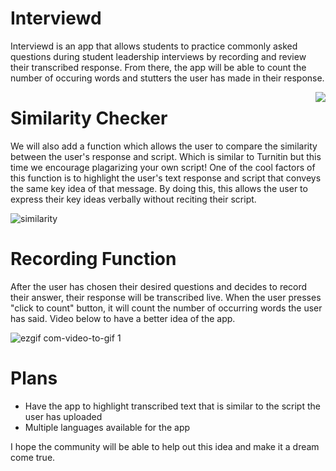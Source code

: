 # Interviewd

Interviewd is an app that allows students to practice commonly asked questions during student leadership interviews by recording and review their transcribed response. From there, the app will be able to count the number of occuring words and stutters the user has made in their response. 


<img align="right" src=https://user-images.githubusercontent.com/43848242/46546681-5baa4780-c8fc-11e8-8b6d-cc154a2ce168.png>


# Similarity Checker 
We will also add a function which allows the user to compare the similarity between the user's response and script. Which is similar to Turnitin but this time we encourage plagarizing your own script! One of the cool factors of this function is to highlight the user's text response and script that conveys the same key idea of that message. By doing this, this allows the user to express their key ideas verbally without reciting their script. 


![similarity](https://user-images.githubusercontent.com/43848242/46547242-eb042a80-c8fd-11e8-97a6-48ce7f1eeb04.JPG)








# Recording Function 
After the user has chosen their desired questions and decides to record their answer, their response will be transcribed live. When the user presses "click to count" button, it will count the number of occurring words the user has said.
Video below to have a better idea of the app. 

![ezgif com-video-to-gif 1](https://user-images.githubusercontent.com/43848242/46548041-7aaad880-c900-11e8-88e7-b214f521ecb1.gif)


# Plans 

* Have the app to highlight transcribed text that is similar to the script the user has uploaded 
* Multiple languages available for the app 




I hope the community will be able to help out this idea and make it a dream come true. 
